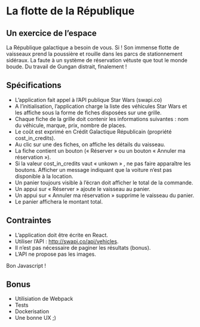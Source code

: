 # La flotte de la République

## Un exercice de l’espace

La République galactique a besoin de vous. Si ! Son immense flotte de vaisseaux prend la poussière et rouille dans les parcs de stationnement sidéraux. La faute à un système de réservation vétuste que tout le monde boude. Du travail de Gungan distrait, finalement !

## Spécifications

- L’application fait appel à l’API publique Star Wars (swapi.co)
- A l’initialisation, l’application charge la liste des véhicules Star Wars et les affiche sous la forme de fiches disposées sur une grille.
- Chaque fiche de la grille doit contenir les informations suivantes : nom du véhicule,  marque, prix, nombre de places.
- Le coût est exprimé en Crédit Galactique Républicain (propriété cost_in_credits).
- Au clic sur une des fiches, on affiche les détails du vaisseau.
- La fiche contient un bouton (« Réserver » ou un bouton « Annuler ma réservation »).
- Si la valeur cost_in_credits vaut « unkown » , ne pas faire apparaître les boutons. Afficher un message indiquant que la voiture n’est pas disponible à la location.
- Un panier toujours visible à l’écran doit afficher le total de la commande.
- Un appui sur « Réserver » ajoute le vaisseau au panier.
- Un appui sur « Annuler ma réservation  » supprime le vaisseau du panier.
- Le panier affichera le montant total.

## Contraintes

- L’application doit être écrite en React.
- Utiliser l’API : http://swapi.co/api/vehicles.
- Il n’est pas nécessaire de paginer les résultats (bonus).
- L’API ne propose pas les images.


Bon Javascript !

## Bonus
- Utilisiation de Webpack
- Tests
- Dockerisation
- Une bonne UX ;)
